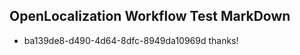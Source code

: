 ## OpenLocalization Workflow Test MarkDown
* ba139de8-d490-4d64-8dfc-8949da10969d thanks!

<!--HONumber=Jul16_HO3-->


